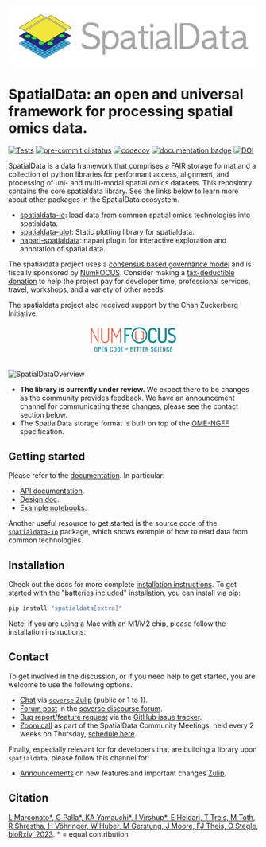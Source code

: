 ![SpatialData banner](https://github.com/scverse/spatialdata/blob/main/docs/_static/img/spatialdata_horizontal.png?raw=true)

# SpatialData: an open and universal framework for processing spatial omics data.

[![Tests][badge-tests]][link-tests]
[![pre-commit.ci status](https://results.pre-commit.ci/badge/github/scverse/spatialdata/main.svg)](https://results.pre-commit.ci/latest/github/scverse/spatialdata/main)
[![codecov](https://codecov.io/gh/scverse/spatialdata/branch/main/graph/badge.svg?token=X19DRSIMCU)](https://codecov.io/gh/scverse/spatialdata)
[![documentation badge](https://readthedocs.org/projects/scverse-spatialdata/badge/?version=latest)](https://spatialdata.scverse.org/en/latest/)
[![DOI](https://zenodo.org/badge/487366481.svg)](https://zenodo.org/badge/latestdoi/487366481)

SpatialData is a data framework that comprises a FAIR storage format and a collection of python libraries for performant access, alignment, and processing of uni- and multi-modal spatial omics datasets. This repository contains the core spatialdata library. See the links below to learn more about other packages in the SpatialData ecosystem.

-   [spatialdata-io](https://github.com/scverse/spatialdata-io): load data from common spatial omics technologies into spatialdata.
-   [spatialdata-plot](https://github.com/scverse/spatialdata-plot): Static plotting library for spatialdata.
-   [napari-spatialdata](https://github.com/scverse/napari-spatialdata): napari plugin for interactive exploration and annotation of spatial data.

[//]: # "numfocus-fiscal-sponsor-attribution"

The spatialdata project uses a [consensus based governance model](https://scverse.org/about/roles/) and is fiscally sponsored by [NumFOCUS](https://numfocus.org/). Consider making a [tax-deductible donation](https://numfocus.org/donate-to-scverse) to help the project pay for developer time, professional services, travel, workshops, and a variety of other needs.

The spatialdata project also received support by the Chan Zuckerberg Initiative.

<div align="center">
  <a href="https://numfocus.org/project/scverse">
    <img height="60px" 
         src="https://raw.githubusercontent.com/numfocus/templates/master/images/numfocus-logo.png" 
         align="center">
  </a>
</div>
<br>

![SpatialDataOverview](https://github.com/scverse/spatialdata/assets/1120672/cb91071f-12a7-4b8e-9430-2b3a0f65e52f)

-   **The library is currently under review.** We expect there to be changes as the community provides feedback. We have an announcement channel for communicating these changes, please see the contact section below.
-   The SpatialData storage format is built on top of the [OME-NGFF](https://ngff.openmicroscopy.org/latest/) specification.

## Getting started

Please refer to the [documentation][link-docs]. In particular:

-   [API documentation][link-api].
-   [Design doc][link-design-doc].
-   [Example notebooks][link-notebooks].

Another useful resource to get started is the source code of the [`spatialdata-io`](https://github.com/scverse/spatialdata-io) package, which shows example of how to read data from common technologies.

## Installation

Check out the docs for more complete [installation instructions](https://spatialdata.scverse.org/en/latest/installation.html). To get started with the "batteries included" installation, you can install via pip:

```bash
pip install "spatialdata[extra]"
```

Note: if you are using a Mac with an M1/M2 chip, please follow the installation instructions.

## Contact

To get involved in the discussion, or if you need help to get started, you are welcome to use the following options.

-   <ins>Chat</ins> via [`scverse` Zulip](https://imagesc.zulipchat.com/#narrow/stream/329057-scverse/topic/segmentation) (public or 1 to 1).
-   <ins>Forum post</ins> in the [scverse discourse forum](https://discourse.scverse.org/).
-   <ins>Bug report/feature request</ins> via the [GitHub issue tracker][issue-tracker].
-   <ins>Zoom call</ins> as part of the SpatialData Community Meetings, held every 2 weeks on Thursday, [schedule here](https://hackmd.io/enWU826vRai-JYaL7TZaSw).

Finally, especially relevant for for developers that are building a library upon `spatialdata`, please follow this channel for:

-   <ins>Announcements</ins> on new features and important changes [Zulip](https://imagesc.zulipchat.com/#narrow/stream/329057-scverse/topic/spatialdata.20announcements).

## Citation

[L Marconato*, G Palla*, KA Yamauchi*, I Virshup*, E Heidari, T Treis, M Toth, R Shrestha, H Vöhringer, W Huber, M Gerstung, J Moore, FJ Theis, O Stegle, bioRxiv, 2023](https://www.biorxiv.org/content/10.1101/2023.05.05.539647v1). \* = equal contribution

<!-- Links -->

[scverse-discourse]: https://discourse.scverse.org/
[issue-tracker]: https://github.com/scverse/spatialdata/issues
[changelog]: https://spatialdata.readthedocs.io/latest/changelog.html
[design doc]: https://scverse-spatialdata.readthedocs.io/en/latest/design_doc.html
[link-docs]: https://spatialdata.scverse.org/en/latest/
[link-api]: https://spatialdata.scverse.org/en/latest/api.html
[link-design-doc]: https://spatialdata.scverse.org/en/latest/design_doc.html
[link-notebooks]: https://spatialdata.scverse.org/en/latest/tutorials/notebooks/notebooks.html
[badge-tests]: https://github.com/scverse/spatialdata/actions/workflows/test_and_deploy.yaml/badge.svg
[link-tests]: https://github.com/scverse/spatialdata/actions/workflows/test_and_deplot.yaml
